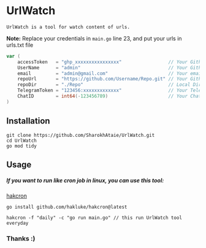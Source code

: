# UrlWatch
`UrlWatch is a tool for watch content of urls.`


**Note:** Replace your credentials in `main.go` line 23, and put your urls in urls.txt file
```go
var (
	accessToken   = "ghp_xxxxxxxxxxxxxxxx"                 // Your Github access token
	UserName      = "admin"                                // Your Github Username
	email         = "admin@gmail.com"                      // Your email (optional)
	repoUrl       = "https://github.com/Username/Repo.git" // Your Github Repo
	repoDir       = "./Repo"                               // Local Directory to save data
	TelegramToken = "123456:xxxxxxxxxxxxx"                 // Your Telegram bot token
	ChatID        = int64(-123456789)                      // Your ChatID of telegram bot
)
```


## Installation
```
git clone https://github.com/SharokhAtaie/UrlWatch.git
cd UrlWatch
go mod tidy
```

## Usage

##### If you want to run like cron job in linux, you can use this tool:
[hakcron](https://github.com/hakluke/hakcron)
```
go install github.com/hakluke/hakcron@latest

hakcron -f "daily" -c "go run main.go" // this run UrlWatch tool everyday
```

### Thanks :)
